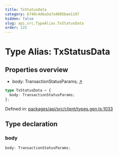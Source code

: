 ```yaml
---
title: TxStatusData
category: 6749c4dba3a7a4005bae1197
hidden: false
slug: api.src.TypeAlias.TxStatusData
order: 125
---
```


# Type Alias: TxStatusData

## Properties overview

- body:  TransactionStatusParams; [↗](#body)

```ts
type TxStatusData = {
  body: TransactionStatusParams;
};
```

Defined in: [packages/api/src/client/types.gen.ts:1033](https://github.com/zkcloudworker/minatokens-lib/blob/main/packages/api/src/client/types.gen.ts#L1033)

## Type declaration

### body

```ts
body: TransactionStatusParams;
```
